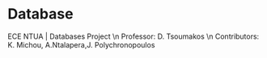 # Database
ECE NTUA | Databases Project \n
Professor: D. Tsoumakos \n
Contributors: K. Michou, A.Ntalapera,J. Polychronopoulos
